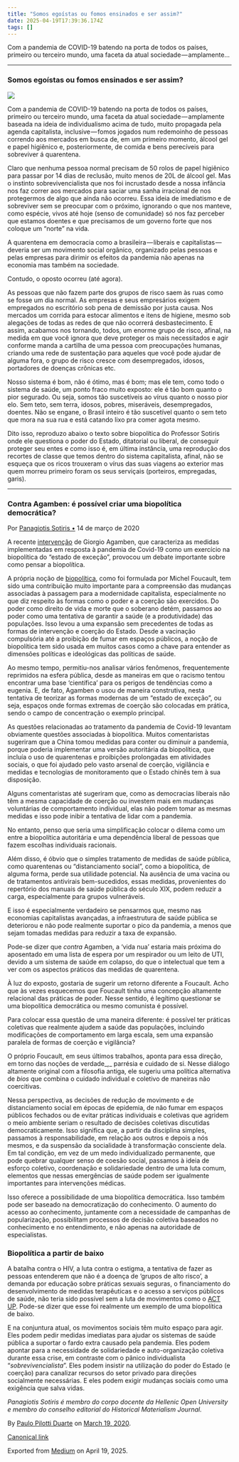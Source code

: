 ```yaml
---
title: "Somos egoístas ou fomos ensinados e ser assim?"
date: 2025-04-19T17:39:36.174Z
tags: []
---
```


Com a pandemia de COVID-19 batendo na porta de todos os países, primeiro ou terceiro mundo, uma faceta da atual sociedade — amplamente…

* * *

### Somos egoístas ou fomos ensinados e ser assim?

![](https://cdn-images-1.medium.com/max/2560/1*gg03WOAsoM4Ff68jHypMsg.jpeg)

Com a pandemia de COVID-19 batendo na porta de todos os países, primeiro ou terceiro mundo, uma faceta da atual sociedade — amplamente baseada na ideia de individualismo acima de tudo, muito propagada pela agenda capitalista, inclusive — fomos jogados num redemoinho de pessoas correndo aos mercados em busca de, em um primeiro momento, álcool gel e papel higiênico e, posteriormente, de comida e bens perecíveis para sobreviver á quarentena.

Claro que nenhuma pessoa normal precisam de 50 rolos de papel higiênico para passar por 14 dias de reclusão, muito menos de 20L de álcool gel. Mas o instinto sobrevivencialista que nos foi incrustado desde a nossa infância nos faz correr aos mercados para saciar uma sanha irracional de nos protegermos de algo que ainda não ocorreu. Essa ideia de imediatismo e de sobreviver sem se preocupar com o próximo, ignorando o que nos manteve, como espécie, vivos até hoje (senso de comunidade) só nos faz perceber que estamos doentes e que precisamos de um governo forte que nos coloque um “norte” na vida.

A quarentena em democracia como a brasileira — liberais e capitalistas — deveria ser um movimento social orgânico, organizado pelas pessoas e pelas empresas para dirimir os efeitos da pandemia não apenas na economia mas também na sociedade.

Contudo, o oposto ocorreu (até agora).

As pessoas que não fazem parte dos grupos de risco saem às ruas como se fosse um dia normal. As empresas e seus empresários exigem empregados no escritório sob pena de demissão por justa causa. Nos mercados um corrida para estocar alimentos e itens de higiene, mesmo sob alegações de todas as redes de que não ocorrerá desbastecimento. E assim, acabamos nos tornando, todos, um enorme grupo de risco, afinal, na medida em que você ignora que deve proteger os mais necessitados e agir conforme manda a cartilha de uma pessoa com preocupações humanas, criando uma rede de sustentação para aqueles que você pode ajudar de alguma fora, o grupo de risco cresce com desempregados, idosos, portadores de doenças crônicas etc.

Nosso sistema é bom, não é ótimo, mas é bom; mas ele tem, como todo o sistema de saúde, um ponto fraco muito exposto: ele é tão bom quanto o pior segurado. Ou seja, somos tão suscetíveis ao vírus quanto o nosso pior elo. Sem teto, sem terra, idosos, pobres, miseráveis, desempregados, doentes. Não se engane, o Brasil inteiro é tão suscetível quanto o sem teto que mora na sua rua e está catando lixo pra comer agota mesmo.

Dito isso, reproduzo abaixo o texto sobre biopolítica do Professor Sotiris onde ele questiona o poder do Estado, ditatorial ou liberal, de conseguir proteger seu entes e como isso é, em última instância, uma reprodução dos recortes de classe que temos dentro do sistema capitalista, afinal, não se esqueça que os ricos trouxeram o vírus das suas viagens ao exterior mas quem morreu primeiro foram os seus serviçais (porteiros, empregadas, garis).

* * *

### Contra Agamben: é possível criar uma biopolítica democrática?

Por [Panagiotis Sotiris •](http://criticallegalthinking.com/2020/03/14/against-agamben-is-a-democratic-biopolitics-possible/against-agamben-is-a-democratic-biopolitics-possible "Posts by Panagiotis Sotiris") 14 de março de 2020

A recente [intervenção](http://www.journal-psychoanalysis.eu/coronavirus-and-philosophers/) de Giorgio Agamben, que caracteriza as medidas implementadas em resposta à pandemia de Covid-19 como um exercício na biopolítica do “estado de exceção”, provocou um debate importante sobre como pensar a biopolítica.

A própria noção de [biopolítica](http://criticallegalthinking.com/2017/05/10/michel-foucault-biopolitics-biopower/), como foi formulada por Michel Foucault, tem sido uma contribuição muito importante para a compreensão das mudanças associadas à passagem para a modernidade capitalista, especialmente no que diz respeito às formas como o poder e a coerção são exercidos. Do poder como direito de vida e morte que o soberano detém, passamos ao poder como uma tentativa de garantir a saúde (e a produtividade) das populações. Isso levou a uma expansão sem precedentes de todas as formas de intervenção e coerção do Estado. Desde a vacinação compulsória até a proibição de fumar em espaços públicos, a noção de biopolítica tem sido usada em muitos casos como a chave para entender as dimensões políticas e ideológicas das políticas de saúde.

Ao mesmo tempo, permitiu-nos analisar vários fenômenos, frequentemente reprimidos na esfera pública, desde as maneiras em que o racismo tentou encontrar uma base ‘científica’ para os perigos de tendências como a eugenia. E, de fato, Agamben o usou de maneira construtiva, nesta tentativa de teorizar as formas modernas de um “estado de exceção”, ou seja, espaços onde formas extremas de coerção são colocadas em prática, sendo o campo de concentração o exemplo principal.

As questões relacionadas ao tratamento da pandemia de Covid-19 levantam obviamente questões associadas à biopolítica. Muitos comentaristas sugeriram que a China tomou medidas para conter ou diminuir a pandemia, porque poderia implementar uma versão autoritária da biopolítica, que incluía o uso de quarentenas e proibições prolongadas em atividades sociais, o que foi ajudado pelo vasto arsenal de coerção, vigilância e medidas e tecnologias de monitoramento que o Estado chinês tem à sua disposição.

Alguns comentaristas até sugeriram que, como as democracias liberais não têm a mesma capacidade de coerção ou investem mais em mudanças voluntárias de comportamento individual, elas não podem tomar as mesmas medidas e isso pode inibir a tentativa de lidar com a pandemia.

No entanto, penso que seria uma simplificação colocar o dilema como um entre a biopolítica autoritária e uma dependência liberal de pessoas que fazem escolhas individuais racionais.

Além disso, é óbvio que o simples tratamento de medidas de saúde pública, como quarentenas ou “distanciamento social”, como a biopolítica, de alguma forma, perde sua utilidade potencial. Na ausência de uma vacina ou de tratamentos antivirais bem-sucedidos, essas medidas, provenientes do repertório dos manuais de saúde pública do século XIX, podem reduzir a carga, especialmente para grupos vulneráveis.

E isso é especialmente verdadeiro se pensarmos que, mesmo nas economias capitalistas avançadas, a infraestrutura de saúde pública se deteriorou e não pode realmente suportar o pico da pandemia, a menos que sejam tomadas medidas para reduzir a taxa de expansão.

Pode-se dizer que _contra_ Agamben, a ‘vida nua’ estaria mais próxima do aposentado em uma lista de espera por um respirador ou um leito de UTI, devido a um sistema de saúde em colapso, do que o intelectual que tem a ver com os aspectos práticos das medidas de quarentena.

À luz do exposto, gostaria de sugerir um retorno diferente a Foucault. Acho que às vezes esquecemos que Foucault tinha uma concepção altamente relacional das práticas de poder. Nesse sentido, é legítimo questionar se uma biopolítica democrática ou mesmo comunista é possível.

Para colocar essa questão de uma maneira diferente: é possível ter práticas coletivas que realmente ajudem a saúde das populações, incluindo modificações de comportamento em larga escala, sem uma expansão paralela de formas de coerção e vigilância?

O próprio Foucault, em seus últimos trabalhos, aponta para essa direção, em torno das noções de verdade_,_ parrésia e cuidado de si. Nesse diálogo altamente original com a filosofia antiga, ele sugeriu uma política alternativa de _bios_ que combina o cuidado individual e coletivo de maneiras não coercitivas.

Nessa perspectiva, as decisões de redução de movimento e de distanciamento social em épocas de epidemia, de não fumar em espaços públicos fechados ou de evitar práticas individuais e coletivas que agridem o meio ambiente seriam o resultado de decisões coletivas discutidas democraticamente. Isso significa que, a partir da disciplina simples, passamos à responsabilidade, em relação aos outros e depois a nós mesmos, e da suspensão da socialidade à transformação consciente dela. Em tal condição, em vez de um medo individualizado permanente, que pode quebrar qualquer senso de coesão social, passamos à ideia de esforço coletivo, coordenação e solidariedade dentro de uma luta comum, elementos que nessas emergências de saúde podem ser igualmente importantes para intervenções médicas.

Isso oferece a possibilidade de uma biopolítica democrática. Isso também pode ser baseado na democratização do conhecimento. O aumento do acesso ao conhecimento, juntamente com a necessidade de campanhas de popularização, possibilitam processos de decisão coletiva baseados no conhecimento e no entendimento, e não apenas na autoridade de especialistas.

### Biopolítica a partir de baixo

A batalha contra o HIV, a luta contra o estigma, a tentativa de fazer as pessoas entenderem que não é a doença de ‘grupos de alto risco’, a demanda por educação sobre práticas sexuais seguras, o financiamento do desenvolvimento de medidas terapêuticas e o acesso a serviços públicos de saúde, não teria sido possível sem a luta de movimentos como o [ACT UP](https://www.wikiwand.com/en/ACT_UP). Pode-se dizer que esse foi realmente um exemplo de uma biopolítica de baixo.

E na conjuntura atual, os movimentos sociais têm muito espaço para agir. Eles podem pedir medidas imediatas para ajudar os sistemas de saúde pública a suportar o fardo extra causado pela pandemia. Eles podem apontar para a necessidade de solidariedade e auto-organização coletiva durante essa crise, em contraste com o pânico individualista “_sobrevivencialista_”. Eles podem insistir na utilização do poder do Estado (e coerção) para canalizar recursos do setor privado para direções socialmente necessárias. E eles podem exigir mudanças sociais como uma exigência que salva vidas.

_Panagiotis Sotiris é membro do corpo docente da Hellenic Open University e membro do conselho editorial do Historical Materialism Journal._

By [Paulo Pilotti Duarte](https://medium.com/@paulopilotti) on [March 19, 2020](https://medium.com/p/9d71c81fe089).

[Canonical link](https://medium.com/@paulopilotti/somos-ego%C3%ADstas-ou-fomos-ensinados-e-ser-assim-9d71c81fe089)

Exported from [Medium](https://medium.com) on April 19, 2025.